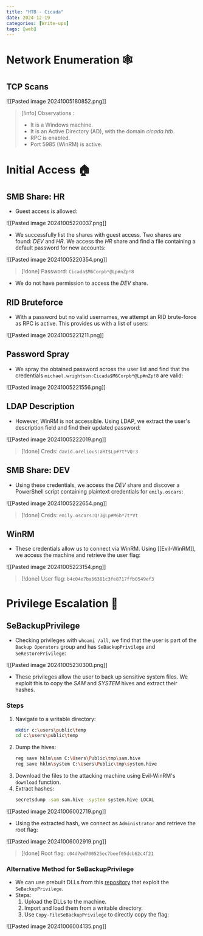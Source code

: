 ```yaml
---
title: "HTB - Cicada"
date: 2024-12-19
categories: [Write-ups]
tags: [web]
---
```


# Network Enumeration 🕸️
## TCP Scans
![[Pasted image 20241005180852.png]]
>[!info] Observations :
> - It is a Windows machine.
> - It is an Active Directory (AD), with the domain *cicada.htb*.
> - RPC is enabled.
> - Port 5985 (WinRM) is active.

# Initial Access 🏠
## SMB Share: HR
- Guest access is allowed:

![[Pasted image 20241005220037.png]]
- We successfully list the shares with guest access. Two shares are found: *DEV* and *HR*. We access the *HR* share and find a file containing a default password for new accounts:

![[Pasted image 20241005220354.png]]

>[!done] Password: `Cicada$M6Corpb*@Lp#nZp!8`

- We do not have permission to access the *DEV* share.

## RID Bruteforce
- With a password but no valid usernames, we attempt an RID brute-force as RPC is active. This provides us with a list of users:

![[Pasted image 20241005221211.png]]

## Password Spray
- We spray the obtained password across the user list and find that the credentials `michael.wrightson:Cicada$M6Corpb*@Lp#nZp!8` are valid:

![[Pasted image 20241005221556.png]]

## LDAP Description
- However, WinRM is not accessible. Using LDAP, we extract the user's description field and find their updated password:

![[Pasted image 20241005222019.png]]

>[!done] Creds: `david.orelious:aRt$Lp#7t*VQ!3`

## SMB Share: DEV
- Using these credentials, we access the *DEV* share and discover a PowerShell script containing plaintext credentials for `emily.oscars`:

![[Pasted image 20241005222654.png]]

>[!done] Creds: `emily.oscars:Q!3@Lp#M6b*7t*Vt`

## WinRM
- These credentials allow us to connect via WinRM. Using [[Evil-WinRM]], we access the machine and retrieve the user flag:

![[Pasted image 20241005223154.png]]

>[!done] User flag: `b4c04e7ba66381c3fe8717ffb0549ef3`

# Privilege Escalation 🫋
## SeBackupPrivilege
- Checking privileges with `whoami /all`, we find that the user is part of the `Backup Operators` group and has `SeBackupPrivilege` and `SeRestorePrivilege`:

![[Pasted image 20241005230300.png]]

- These privileges allow the user to back up sensitive system files. We exploit this to copy the *SAM* and *SYSTEM* hives and extract their hashes.

### Steps
1. Navigate to a writable directory:
   ```bash
   mkdir c:\users\public\temp
   cd c:\users\public\temp
   ```
2. Dump the hives:
   ```bash
   reg save hklm\sam C:\Users\Public\tmp\sam.hive
   reg save hklm\system C:\Users\Public\tmp\system.hive
   ```
3. Download the files to the attacking machine using Evil-WinRM's `download` function.
4. Extract hashes:
   ```bash
   secretsdump -sam sam.hive -system system.hive LOCAL
   ```

![[Pasted image 20241006002719.png]]

- Using the extracted hash, we connect as `Administrator` and retrieve the root flag:

![[Pasted image 20241006002919.png]]

>[!done] Root flag: `c04d7ed700525ec7beef05dcb62c4f21`

### Alternative Method for SeBackupPrivilege
- We can use prebuilt DLLs from this [repository](https://github.com/giuliano108/SeBackupPrivilege) that exploit the `SeBackupPrivilege`.
- Steps:
  1. Upload the DLLs to the machine.
  2. Import and load them from a writable directory.
  3. Use `Copy-FileSeBackupPrivilege` to directly copy the flag:

![[Pasted image 20241006004135.png]]
